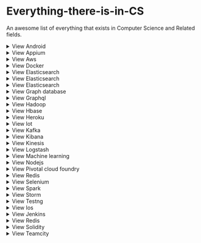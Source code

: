 # Everything-there-is-in-CS
An awesome list of everything that exists in Computer Science and Related fields. 

<details>
<summary>View Android </summary>
<br>Category/Type - Mobile OS
<br>Official Documnetation - [Docs](https://developer.android.com/docs "Android Docs")
<br>Official Website - [https://developer.android.com/]
<br>Best YouTube creators - 
<br>Refrence Websites - 
<br>Pages to follow - 
<br>Dedicated Github page - 
<br>Best Courses - 	
<br>Ohter Tips / Hacks - 
</details>



<details>
<summary>View Appium </summary>
<br>Category/Type - 
<br>Official Documnetation - 
<br>Official Website - 
<br>Best YouTube creators - 
<br>Refrence Websites - 
<br>Pages to follow - 
<br>Dedicated Github page - 
<br>Best Courses - 
<br>Ohter Tips / Hacks - 
</details>

<details>
<summary>View Aws </summary>
<br>Category/Type - 
<br>Official Documnetation - 
<br>Official Website - 
<br>Best YouTube creators - 
<br>Refrence Websites - 
<br>Pages to follow - 
<br>Dedicated Github page - 
<br>Best Courses - 
<br>Ohter Tips / Hacks - 
</details>

<details>
<summary>View Docker </summary>
<br>Category/Type - 
<br>Official Documnetation - 
<br>Official Website - 
<br>Best YouTube creators - 
<br>Refrence Websites - 
<br>Pages to follow - 
<br>Dedicated Github page - 
<br>Best Courses - 
<br>Ohter Tips / Hacks - 
</details>

<details>
<summary>View Elasticsearch </summary>
<br>Category/Type - 
<br>Official Documnetation - 
<br>Official Website - 
<br>Best YouTube creators - 
<br>Refrence Websites - 
<br>Pages to follow - 
<br>Dedicated Github page - 
<br>Best Courses - 
<br>Ohter Tips / Hacks - 
</details>

<details>
<summary>View Elasticsearch </summary>
<br>Category/Type - 
<br>Official Documnetation - 
<br>Official Website - 
<br>Best YouTube creators - 
<br>Refrence Websites - 
<br>Pages to follow - 
<br>Dedicated Github page - 
<br>Best Courses - 
<br>Ohter Tips / Hacks - 
</details>

<details>
<summary>View Elasticsearch </summary>
<br>Category/Type - 
<br>Official Documnetation - 
<br>Official Website - 
<br>Best YouTube creators - 
<br>Refrence Websites - 
<br>Pages to follow - 
<br>Dedicated Github page - 
<br>Best Courses - 
<br>Ohter Tips / Hacks - 
</details>

<details>
<summary>View Graph database </summary>
<br>Category/Type - 
<br>Official Documnetation - 
<br>Official Website - 
<br>Best YouTube creators - 
<br>Refrence Websites - 
<br>Pages to follow - 
<br>Dedicated Github page - 
<br>Best Courses - 
<br>Ohter Tips / Hacks - 
</details>

<details>
<summary>View Graphql </summary>
<br>Category/Type - 
<br>Official Documnetation - 
<br>Official Website - 
<br>Best YouTube creators - 
<br>Refrence Websites - 
<br>Pages to follow - 
<br>Dedicated Github page - 
<br>Best Courses - 
<br>Ohter Tips / Hacks - 
</details>

<details>
<summary>View Hadoop </summary>
<br>Category/Type - 
<br>Official Documnetation - 
<br>Official Website - 
<br>Best YouTube creators - 
<br>Refrence Websites - 
<br>Pages to follow - 
<br>Dedicated Github page - 
<br>Best Courses - 
<br>Ohter Tips / Hacks - 
</details>

<details>
<summary>View Hbase </summary>
<br>Category/Type - 
<br>Official Documnetation - 
<br>Official Website - 
<br>Best YouTube creators - 
<br>Refrence Websites - 
<br>Pages to follow - 
<br>Dedicated Github page - 
<br>Best Courses - 
<br>Ohter Tips / Hacks - 
</details>

<details>
<summary>View Heroku </summary>
<br>Category/Type - 
<br>Official Documnetation - 
<br>Official Website - 
<br>Best YouTube creators - 
<br>Refrence Websites - 
<br>Pages to follow - 
<br>Dedicated Github page - 
<br>Best Courses - 
<br>Ohter Tips / Hacks - 
</details>

<details>
<summary>View Iot </summary>
<br>Category/Type - 
<br>Official Documnetation - 
<br>Official Website - 
<br>Best YouTube creators - 
<br>Refrence Websites - 
<br>Pages to follow - 
<br>Dedicated Github page - 
<br>Best Courses - 
<br>Ohter Tips / Hacks - 
</details>

<details>
<summary>View Kafka </summary>
<br>Category/Type - 
<br>Official Documnetation - 
<br>Official Website - 
<br>Best YouTube creators - 
<br>Refrence Websites - 
<br>Pages to follow - 
<br>Dedicated Github page - 
<br>Best Courses - 
<br>Ohter Tips / Hacks - 
</details>

<details>
<summary>View Kibana </summary>
<br>Category/Type - 
<br>Official Documnetation - 
<br>Official Website - 
<br>Best YouTube creators - 
<br>Refrence Websites - 
<br>Pages to follow - 
<br>Dedicated Github page - 
<br>Best Courses - 
<br>Ohter Tips / Hacks - 
</details>

<details>
<summary>View Kinesis </summary>
<br>Category/Type - 
<br>Official Documnetation - 
<br>Official Website - 
<br>Best YouTube creators - 
<br>Refrence Websites - 
<br>Pages to follow - 
<br>Dedicated Github page - 
<br>Best Courses - 
<br>Ohter Tips / Hacks - 
</details>

<details>
<summary>View Logstash </summary>
<br>Category/Type - 
<br>Official Documnetation - 
<br>Official Website - 
<br>Best YouTube creators - 
<br>Refrence Websites - 
<br>Pages to follow - 
<br>Dedicated Github page - 
<br>Best Courses - 
<br>Ohter Tips / Hacks - 
</details>

<details>
<summary>View Machine learning </summary>
<br>Category/Type - 
<br>Official Documnetation - 
<br>Official Website - 
<br>Best YouTube creators - 
<br>Refrence Websites - 
<br>Pages to follow - 
<br>Dedicated Github page - 
<br>Best Courses - 
<br>Ohter Tips / Hacks - 
</details>

<details>
<summary>View Nodejs </summary>
<br>Category/Type - 
<br>Official Documnetation - 
<br>Official Website - 
<br>Best YouTube creators - 
<br>Refrence Websites - 
<br>Pages to follow - 
<br>Dedicated Github page - 
<br>Best Courses - 
<br>Ohter Tips / Hacks - 
</details>

<details>
<summary>View Pivotal cloud foundry </summary>
<br>Category/Type - 
<br>Official Documnetation - 
<br>Official Website - 
<br>Best YouTube creators - 
<br>Refrence Websites - 
<br>Pages to follow - 
<br>Dedicated Github page - 
<br>Best Courses - 
<br>Ohter Tips / Hacks - 
</details>

<details>
<summary>View Redis </summary>
<br>Category/Type - 
<br>Official Documnetation - 
<br>Official Website - 
<br>Best YouTube creators - 
<br>Refrence Websites - 
<br>Pages to follow - 
<br>Dedicated Github page - 
<br>Best Courses - 
<br>Ohter Tips / Hacks - 
</details>

<details>
<summary>View Selenium </summary>
<br>Category/Type - 
<br>Official Documnetation - 
<br>Official Website - 
<br>Best YouTube creators - 
<br>Refrence Websites - 
<br>Pages to follow - 
<br>Dedicated Github page - 
<br>Best Courses - 
<br>Ohter Tips / Hacks - 
</details>

<details>
<summary>View Spark </summary>
<br>Category/Type - 
<br>Official Documnetation - 
<br>Official Website - 
<br>Best YouTube creators - 
<br>Refrence Websites - 
<br>Pages to follow - 
<br>Dedicated Github page - 
<br>Best Courses - 
<br>Ohter Tips / Hacks - 
</details>

<details>
<summary>View Storm </summary>
<br>Category/Type - 
<br>Official Documnetation - 
<br>Official Website - 
<br>Best YouTube creators - 
<br>Refrence Websites - 
<br>Pages to follow - 
<br>Dedicated Github page - 
<br>Best Courses - 
<br>Ohter Tips / Hacks - 
</details>

<details>
<summary>View Testng </summary>
<br>Category/Type - 
<br>Official Documnetation - 
<br>Official Website - 
<br>Best YouTube creators - 
<br>Refrence Websites - 
<br>Pages to follow - 
<br>Dedicated Github page - 
<br>Best Courses - 
<br>Ohter Tips / Hacks - 
</details>

<details>
<summary>View Ios </summary>
<br>Category/Type - 
<br>Official Documnetation - 
<br>Official Website - 
<br>Best YouTube creators - 
<br>Refrence Websites - 
<br>Pages to follow - 
<br>Dedicated Github page - 
<br>Best Courses - 
<br>Ohter Tips / Hacks - 
</details>

<details>
<summary>View Jenkins </summary>
<br>Category/Type - 
<br>Official Documnetation - 
<br>Official Website - 
<br>Best YouTube creators - 
<br>Refrence Websites - 
<br>Pages to follow - 
<br>Dedicated Github page - 
<br>Best Courses - 
<br>Ohter Tips / Hacks - 
</details>

<details>
<summary>View Redis </summary>
<br>Category/Type - 
<br>Official Documnetation - 
<br>Official Website - 
<br>Best YouTube creators - 
<br>Refrence Websites - 
<br>Pages to follow - 
<br>Dedicated Github page - 
<br>Best Courses - 
<br>Ohter Tips / Hacks - 
</details>

<details>
<summary>View Solidity </summary>
<br>Category/Type - 
<br>Official Documnetation - 
<br>Official Website - 
<br>Best YouTube creators - 
<br>Refrence Websites - 
<br>Pages to follow - 
<br>Dedicated Github page - 
<br>Best Courses - 
<br>Ohter Tips / Hacks - 
</details>

<details>
<summary>View Teamcity </summary>
<br>Category/Type - 
<br>Official Documnetation - 
<br>Official Website - 
<br>Best YouTube creators - 
<br>Refrence Websites - 
<br>Pages to follow - 
<br>Dedicated Github page - 
<br>Best Courses - 
<br>Ohter Tips / Hacks - 
</details>